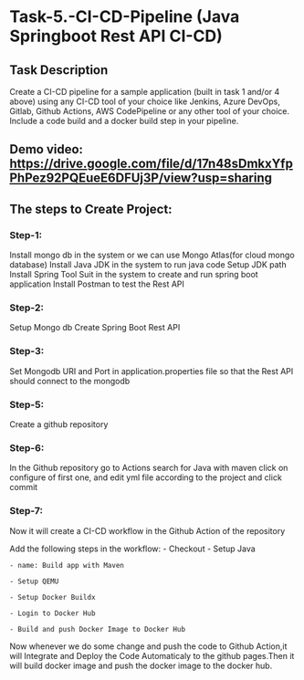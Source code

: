 # Task-5.-CI-CD-Pipeline (Java Springboot Rest API CI-CD)

## Task Description
Create a CI-CD pipeline for a sample application (built in task 1 and/or 4 above) using any CI-CD tool of your choice like Jenkins, Azure DevOps, Gitlab, Github Actions, AWS CodePipeline or any other tool of your choice. Include a code build and a docker build step in your pipeline.

## Demo video: https://drive.google.com/file/d/17n48sDmkxYfpPhPez92PQEueE6DFUj3P/view?usp=sharing

## The steps to Create Project:
### Step-1:
  Install mongo db in the system or we can use Mongo Atlas(for cloud mongo database)
  Install Java JDK in the system to run java code
  Setup JDK path
  Install Spring Tool Suit in the system to create and run spring boot application
  Install Postman to test the Rest API
### Step-2:
  Setup Mongo db
  Create Spring Boot Rest API
### Step-3:
  Set Mongodb URI and Port in application.properties file so that the Rest API should connect to the mongodb
### Step-5:
  Create a github repository
### Step-6:

  In the Github repository go to Actions search for Java with maven click on configure of first one, and edit yml file according to the project and click commit
### Step-7:
  Now it will create a CI-CD workflow in the Github Action of the repository
  
  Add the following steps in the workflow:
    - Checkout
    - Setup Java
    
    - name: Build app with Maven
    
    - Setup QEMU
    
    - Setup Docker Buildx
    
    - Login to Docker Hub
    
    - Build and push Docker Image to Docker Hub
    
  Now whenever we do some change and push the code to Github Action,it will Integrate and Deploy the Code Automaticaly to the github pages.Then it will build docker image and push the docker image to the docker hub.
